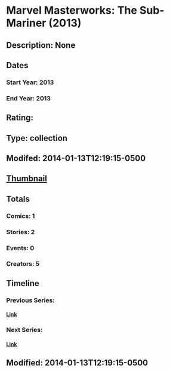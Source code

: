 # Marvel Masterworks: The Sub-Mariner (2013)
## Description: None
## Dates
### Start Year: 2013
### End Year: 2013
## Rating: 
## Type: collection
## Modifed: 2014-01-13T12:19:15-0500
## [Thumbnail](http://i.annihil.us/u/prod/marvel/i/mg/b/40/image_not_available.jpg)
## Totals
### Comics: 1
### Stories: 2
### Events: 0
### Creators: 5
## Timeline
### Previous Series: 
#### [Link]()
### Next Series: 
#### [Link]()
## Modified: 2014-01-13T12:19:15-0500